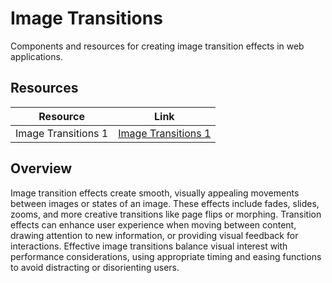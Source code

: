 # Image Transitions

Components and resources for creating image transition effects in web applications.

## Resources

| Resource | Link |
|---|---|
| Image Transitions 1 | [Image Transitions 1](https://codepen.io/sfi0zy/pen/OQOExE) |

## Overview

Image transition effects create smooth, visually appealing movements between images or states of an image. These effects include fades, slides, zooms, and more creative transitions like page flips or morphing. Transition effects can enhance user experience when moving between content, drawing attention to new information, or providing visual feedback for interactions. Effective image transitions balance visual interest with performance considerations, using appropriate timing and easing functions to avoid distracting or disorienting users.